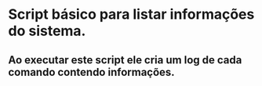 # Script básico para listar informações do sistema.
## Ao executar este script ele cria um log de cada comando contendo informações.
